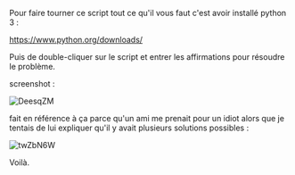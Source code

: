 
Pour faire tourner ce script tout ce qu'il vous faut c'est avoir installé python 3 :

https://www.python.org/downloads/


Puis de double-cliquer sur le script et entrer les affirmations pour résoudre le problème.

screenshot : 

![DeesqZM](https://github.com/Extraltodeus/problem-solver/assets/15731540/9023572f-7b74-43a6-b84d-b2b2d6081376)



fait en référence à ça parce qu'un ami me prenait pour un idiot alors que je tentais de lui expliquer qu'il y avait plusieurs solutions possibles :

![twZbN6W](https://github.com/Extraltodeus/problem-solver/assets/15731540/4270ac57-686b-44c7-ac97-d0751ad1cfa5)

Voilà.
